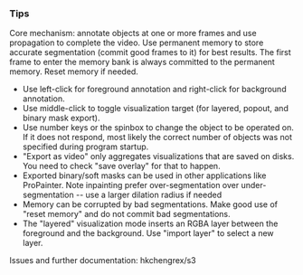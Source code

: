### Tips

Core mechanism: annotate objects at one or more frames and use propagation to complete the video.
Use permanent memory to store accurate segmentation (commit good frames to it) for best results.
The first frame to enter the memory bank is always committed to the permanent memory.
Reset memory if needed.

- Use left-click for foreground annotation and right-click for background annotation.
- Use middle-click to toggle visualization target (for layered, popout, and binary mask export).
- Use number keys or the spinbox to change the object to be operated on. If it does not respond, most likely the correct number of objects was not specified during program startup.
- "Export as video" only aggregates visualizations that are saved on disks. You need to check "save overlay" for that to happen.
- Exported binary/soft masks can be used in other applications like ProPainter. Note inpainting prefer over-segmentation over under-segmentation -- use a larger dilation radius if needed
- Memory can be corrupted by bad segmentations. Make good use of "reset memory" and do not commit bad segmentations.
- The "layered" visualization mode inserts an RGBA layer between the foreground and the background. Use "import layer" to select a new layer.

Issues and further documentation: hkchengrex/s3
